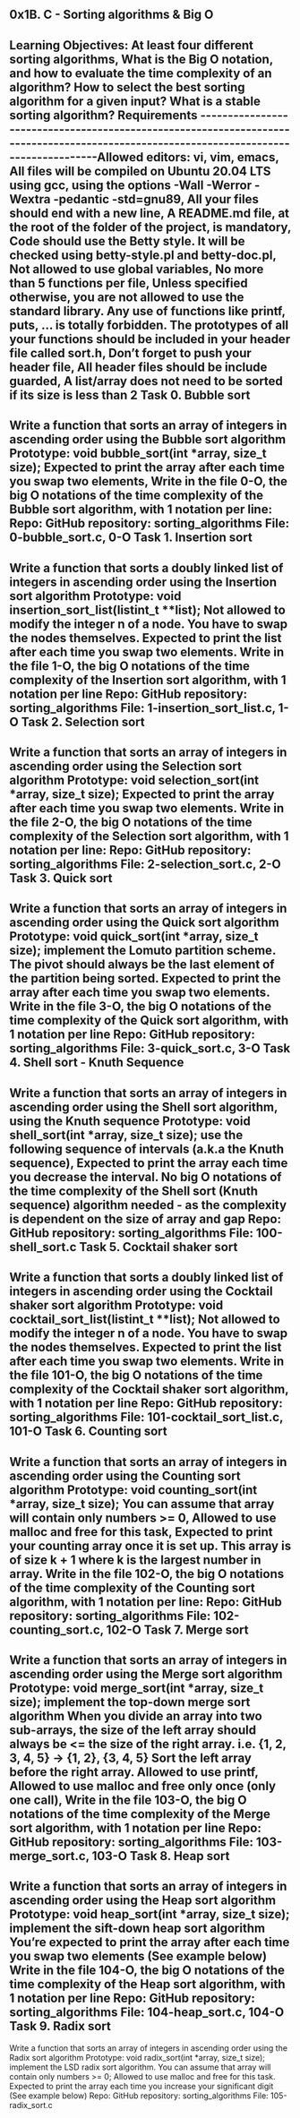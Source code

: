 0x1B. C - Sorting algorithms & Big O
--------------------------------------------------------------------------------------------------------
Learning Objectives: At least four different sorting algorithms, What is the Big O notation, and how to evaluate the time complexity of an algorithm? How to select the best sorting algorithm for a given input? What is a stable sorting algorithm?
Requirements
--------------------------------------------------------------------------------------------------------------------------------------Allowed editors: vi, vim, emacs, All files will be compiled on Ubuntu 20.04 LTS using gcc, using the options -Wall -Werror -Wextra -pedantic -std=gnu89, All your files should end with a new line, A README.md file, at the root of the folder of the project, is mandatory, Code should use the Betty style. It will be checked using betty-style.pl and betty-doc.pl, Not allowed to use global variables, No more than 5 functions per file, Unless specified otherwise, you are not allowed to use the standard library. Any use of functions like printf, puts, … is totally forbidden. The prototypes of all your functions should be included in your header file called sort.h, Don’t forget to push your header file, All header files should be include guarded, A list/array does not need to be sorted if its size is less than 2
Task 0. Bubble sort
------------------------------------------------------------------------------------------------------------------------------------
Write a function that sorts an array of integers in ascending order using the Bubble sort algorithm
Prototype: void bubble_sort(int *array, size_t size); Expected to print the array after each time you swap two elements, Write in the file 0-O, the big O notations of the time complexity of the Bubble sort algorithm, with 1 notation per line:
Repo: GitHub repository: sorting_algorithms File: 0-bubble_sort.c, 0-O
Task 1. Insertion sort
---------------------------------------------------------------------------------------------------------------------------------
Write a function that sorts a doubly linked list of integers in ascending order using the Insertion sort algorithm
Prototype: void insertion_sort_list(listint_t **list); Not allowed to modify the integer n of a node. You have to swap the nodes themselves. Expected to print the list after each time you swap two elements. Write in the file 1-O, the big O notations of the time complexity of the Insertion sort algorithm, with 1 notation per line
Repo: GitHub repository: sorting_algorithms File: 1-insertion_sort_list.c, 1-O
Task 2. Selection sort
--------------------------------------------------------------------------------------------------------------------------------------
Write a function that sorts an array of integers in ascending order using the Selection sort algorithm
Prototype: void selection_sort(int *array, size_t size); Expected to print the array after each time you swap two elements. Write in the file 2-O, the big O notations of the time complexity of the Selection sort algorithm, with 1 notation per line:
Repo: GitHub repository: sorting_algorithms File: 2-selection_sort.c, 2-O
Task 3. Quick sort
--------------------------------------------------------------------------------------------------------------------------------
Write a function that sorts an array of integers in ascending order using the Quick sort algorithm
Prototype: void quick_sort(int *array, size_t size); implement the Lomuto partition scheme. The pivot should always be the last element of the partition being sorted. Expected to print the array after each time you swap two elements. Write in the file 3-O, the big O notations of the time complexity of the Quick sort algorithm, with 1 notation per line
Repo: GitHub repository: sorting_algorithms File: 3-quick_sort.c, 3-O
Task 4. Shell sort - Knuth Sequence
-------------------------------------------------------------------------------------------------------------------------------
Write a function that sorts an array of integers in ascending order using the Shell sort algorithm, using the Knuth sequence
Prototype: void shell_sort(int *array, size_t size); use the following sequence of intervals (a.k.a the Knuth sequence), Expected to print the array each time you decrease the interval. No big O notations of the time complexity of the Shell sort (Knuth sequence) algorithm needed - as the complexity is dependent on the size of array and gap
Repo: GitHub repository: sorting_algorithms File: 100-shell_sort.c
Task 5. Cocktail shaker sort
-----------------------------------------------------------------------------------------------------------------------------
Write a function that sorts a doubly linked list of integers in ascending order using the Cocktail shaker sort algorithm
Prototype: void cocktail_sort_list(listint_t **list); Not allowed to modify the integer n of a node. You have to swap the nodes themselves. Expected to print the list after each time you swap two elements. Write in the file 101-O, the big O notations of the time complexity of the Cocktail shaker sort algorithm, with 1 notation per line
Repo: GitHub repository: sorting_algorithms File: 101-cocktail_sort_list.c, 101-O
Task 6. Counting sort
--------------------------------------------------------------------------------------------------------------------------------
Write a function that sorts an array of integers in ascending order using the Counting sort algorithm
Prototype: void counting_sort(int *array, size_t size); You can assume that array will contain only numbers >= 0, Allowed to use malloc and free for this task, Expected to print your counting array once it is set up. This array is of size k + 1 where k is the largest number in array. Write in the file 102-O, the big O notations of the time complexity of the Counting sort algorithm, with 1 notation per line:
Repo: GitHub repository: sorting_algorithms File: 102-counting_sort.c, 102-O
Task 7. Merge sort
------------------------------------------------------------------------------------------------------------------------------------
Write a function that sorts an array of integers in ascending order using the Merge sort algorithm
Prototype: void merge_sort(int *array, size_t size); implement the top-down merge sort algorithm
When you divide an array into two sub-arrays, the size of the left array should always be <= the size of the right array. i.e. {1, 2, 3, 4, 5} -> {1, 2}, {3, 4, 5} Sort the left array before the right array. Allowed to use printf, Allowed to use malloc and free only once (only one call), Write in the file 103-O, the big O notations of the time complexity of the Merge sort algorithm, with 1 notation per line
Repo: GitHub repository: sorting_algorithms File: 103-merge_sort.c, 103-O
Task 8. Heap sort
--------------------------------------------------------------------------------------------------------------------------------------
Write a function that sorts an array of integers in ascending order using the Heap sort algorithm
Prototype: void heap_sort(int *array, size_t size); implement the sift-down heap sort algorithm
You’re expected to print the array after each time you swap two elements (See example below)
Write in the file 104-O, the big O notations of the time complexity of the Heap sort algorithm, with 1 notation per line
Repo: GitHub repository: sorting_algorithms File: 104-heap_sort.c, 104-O
Task 9. Radix sort
-------------------------------------------------------------------------------------------------------------------------------
Write a function that sorts an array of integers in ascending order using the Radix sort algorithm
Prototype: void radix_sort(int *array, size_t size); implement the LSD radix sort algorithm. You can assume that array will contain only numbers >= 0; Allowed to use malloc and free for this task. Expected to print the array each time you increase your significant digit (See example below)
Repo: GitHub repository: sorting_algorithms File: 105-radix_sort.c
